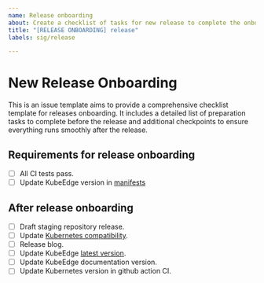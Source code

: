 ```yaml
---
name: Release onboarding
about: Create a checklist of tasks for new release to complete the onboarding process
title: "[RELEASE ONBOARDING] release"
labels: sig/release

---
```


# New Release Onboarding

This is an issue template aims to provide a comprehensive checklist template for releases onboarding. It includes a detailed list of preparation tasks to complete before the release and additional checkpoints to ensure everything runs smoothly after the release.

## Requirements for release onboarding

- [ ] All CI tests pass.
- [ ] Update KubeEdge version in [manifests](https://github.com/kubeedge/kubeedge/tree/master/manifests)

## After release onboarding

- [ ] Draft staging repository release.
- [ ] Update [Kubernetes compatibility](https://github.com/kubeedge/kubeedge?tab=readme-ov-file#kubernetes-compatibility).
- [ ] Release blog.
- [ ] Update KubeEdge [latest version](https://github.com/kubeedge/website/blob/master/functions/latestversion.js).
- [ ] Update KubeEdge documentation version.
- [ ] Update Kubernetes version in github action CI. 